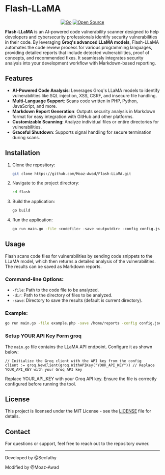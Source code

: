 # Flash-LLaMA

<div align="center">

[![Go](https://img.shields.io/badge/Go-1.19-blue.svg?style=flat&logo=go)](https://golang.org)  [![Open Source](https://img.shields.io/badge/Open%20Source-%F0%9F%92%9A-brightgreen?style=flat)](https://opensource.org)

</div>

**Flash-LLaMA** is an AI-powered code vulnerability scanner designed to help developers and cybersecurity professionals identify security vulnerabilities in their code. By leveraging **Groq's advanced LLaMA models**, Flash-LLaMA automates the code review process for various programming languages, providing detailed reports that include detected vulnerabilities, proof of concepts, and recommended fixes. It seamlessly integrates security analysis into your development workflow with Markdown-based reporting.

## Features

- **AI-Powered Code Analysis**: Leverages Groq's LLaMA models to identify vulnerabilities like SQL injection, XSS, CSRF, and insecure file handling.
- **Multi-Language Support**: Scans code written in PHP, Python, JavaScript, and more.
- **Markdown Report Generation**: Outputs security analysis in Markdown format for easy integration with GitHub and other platforms.
- **Customizable Scanning**: Analyze individual files or entire directories for vulnerabilities.
- **Graceful Shutdown**: Supports signal handling for secure termination during scans.

## Installation

1. Clone the repository:
    ```bash
    git clone https://github.com/Moaz-Awad/Flash-LLaMA.git
    ```

2. Navigate to the project directory:
    ```bash
    cd flash
    ```

3. Build the application:
    ```bash
    go build
    ```

4. Run the application:
    ```bash
    go run main.go -file <codefile> -save <outputdir> -config config.json
    ```

## Usage

Flash scans code files for vulnerabilities by sending code snippets to the LLaMA model, which then returns a detailed analysis of the vulnerabilities. The results can be saved as Markdown reports.

### Command-line Options:

- `-file`: Path to the code file to be analyzed.
- `-dir`: Path to the directory of files to be analyzed.
- `-save`: Directory to save the results (default is current directory).
  
### Example:

```bash
go run main.go -file example.php -save /home/reports -config config.json
```

### Setup YOUR API Key Form groq

The `main.go` file contains the LLaMA API endpoint. Configure it as shown below:

```
// Initialize the Groq client with the API key from the config
client := groq.NewClient(groq.WithAPIKey("YOUR_API_KEY")) // Replace YOUR_API_KEY with your Groq API key
```

Replace YOUR_API_KEY with your Groq API key. Ensure the file is correctly configured before running the tool.

## License

This project is licensed under the MIT License - see the [LICENSE](LICENSE) file for details.

## Contact

For questions or support, feel free to reach out to the repository owner.

---
Developed by @Secfathy

Modified by @Moaz-Awad
